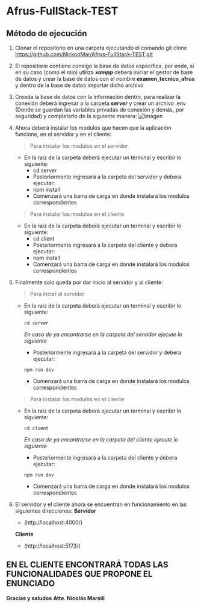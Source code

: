 # Afrus-FullStack-TEST

## Método de ejecución

1. Clonar el repositorio en una carpeta ejecutando el comando git clone https://github.com/NickooMar/Afrus-FullStack-TEST.git

2. El repositorio contiene consigo la base de datos específica, por ende, si en su caso (como el mio) utiliza ***xampp*** deberá iniciar el gestor de base de datos y crear la base de datos con el nombre **examen_tecnico_afrus** y dentro de la base de datos importar dicho archivo 

3. Creada la base de datos con la información dentro, para realizar la conexión deberá ingresar a la carpeta ***server*** y crear un archivo .env (Donde se guardan las variables privadas de conexión y demás, por seguridad) y completarlo de la siguiente manera:
![imagen](https://user-images.githubusercontent.com/68347411/219682552-edb2d783-932c-47f1-bea3-5a46e3210b3a.png)

4. Ahora deberá instalar los modulos que hacen que la aplicación funcione, en el servidor y en el cliente:
    > Para instalar los modulos en el servidor
      - En la raiz de la carpeta deberá ejecutar un terminal y escribir lo siguiente:
        * cd server
        - Posteriormente ingresará a la carpeta del servidor y debera ejecutar:
        * npm install
        - Comenzará una barra de carga en donde instalará los modulos correspondientes
        
    > Para instalar los modulos en el cliente
      - En la raiz de la carpeta deberá ejecutar un terminal y escribir lo siguiente:
        * cd client
        - Posteriormente ingresará a la carpeta del cliente y debera ejecutar:
        * npm install
        - Comenzará una barra de carga en donde instalará los modulos correspondientes

5. Finalmente solo queda por dar inicio al servidor y al cliente:
    > Para inciar el servidor
      - En la raiz de la carpeta deberá ejecutar un terminal y escribir lo siguiente:
        ```
        cd server
        ```
        
        *En caso de ya encontrarse en la carpeta del servidor ejecute lo siguiente*
        
        - Posteriormente ingresará a la carpeta del servidor y debera ejecutar:
        ```
        npm run dev
        ```
        - Comenzará una barra de carga en donde instalará los modulos correspondientes
        
    > Para instalar los modulos en el cliente
      - En la raiz de la carpeta deberá ejecutar un terminal y escribir lo siguiente:
        ```
        cd client
        ```
        
        *En caso de ya encontrarse en la carpeta del cliente ejecute lo siguiente*
        
        - Posteriormente ingresará a la carpeta del cliente y debera ejecutar:
        ```
        npm run dev
        ```
        - Comenzará una barra de carga en donde instalará los modulos correspondientes
        
6. El servidor y el cliente ahora se encuentran en funcionamiento en las siguientes direcciones:
    **Servidor**
      - (http://localhost:4000/)
    
    **Cliente**
      - (http://localhost:5173/)
      
      
      
## EN EL CLIENTE ENCONTRARÁ TODAS LAS FUNCIONALIDADES QUE PROPONE EL ENUNCIADO

**Gracias y saludos**
**Atte. Nicolás Marsili**
        
        
        
